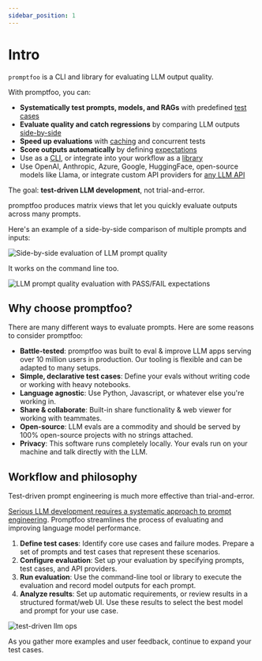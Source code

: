 ```yaml
---
sidebar_position: 1
---
```


# Intro

`promptfoo` is a CLI and library for evaluating LLM output quality.

With promptfoo, you can:

- **Systematically test prompts, models, and RAGs** with predefined [test cases](/docs/configuration/expected-outputs)
- **Evaluate quality and catch regressions** by comparing LLM outputs [side-by-side](/docs/usage/web-ui)
- **Speed up evaluations** with [caching](/docs/configuration/caching) and concurrent tests
- **Score outputs automatically** by defining [expectations](/docs/configuration/expected-outputs)
- Use as a [CLI](/docs/usage/command-line), or integrate into your workflow as a [library](/docs/usage/node-package)
- Use OpenAI, Anthropic, Azure, Google, HuggingFace, open-source models like Llama, or integrate custom API providers for [any LLM API](/docs/providers)

The goal: **test-driven LLM development**, not trial-and-error.

promptfoo produces matrix views that let you quickly evaluate outputs across many prompts.

Here's an example of a side-by-side comparison of multiple prompts and inputs:

![Side-by-side evaluation of LLM prompt quality](https://user-images.githubusercontent.com/310310/244891219-2b79e8f8-9b79-49e7-bffb-24cba18352f2.png)

It works on the command line too.

![LLM prompt quality evaluation with PASS/FAIL expectations](https://user-images.githubusercontent.com/310310/236690475-b05205e8-483e-4a6d-bb84-41c2b06a1247.png)

## Why choose promptfoo?

There are many different ways to evaluate prompts. Here are some reasons to consider promptfoo:

- **Battle-tested**: promptfoo was built to eval & improve LLM apps serving over 10 million users in production. Our tooling is flexible and can be adapted to many setups.
- **Simple, declarative test cases**: Define your evals without writing code or working with heavy notebooks.
- **Language agnostic**: Use Python, Javascript, or whatever else you're working in.
- **Share & collaborate**: Built-in share functionality & web viewer for working with teammates.
- **Open-source**: LLM evals are a commodity and should be served by 100% open-source projects with no strings attached.
- **Privacy**: This software runs completely locally. Your evals run on your machine and talk directly with the LLM.

## Workflow and philosophy

Test-driven prompt engineering is much more effective than trial-and-error.

[Serious LLM development requires a systematic approach to prompt engineering](https://www.ianww.com/blog/2023/05/21/prompt-engineering-framework). Promptfoo streamlines the process of evaluating and improving language model performance.

1. **Define test cases**: Identify core use cases and failure modes. Prepare a set of prompts and test cases that represent these scenarios.
2. **Configure evaluation**: Set up your evaluation by specifying prompts, test cases, and API providers.
3. **Run evaluation**: Use the command-line tool or library to execute the evaluation and record model outputs for each prompt.
4. **Analyze results**: Set up automatic requirements, or review results in a structured format/web UI. Use these results to select the best model and prompt for your use case.

![test-driven llm ops](https://user-images.githubusercontent.com/310310/241601160-cf0461a7-2832-4362-9fbb-4ebd911d06ff.png)

As you gather more examples and user feedback, continue to expand your test cases.
